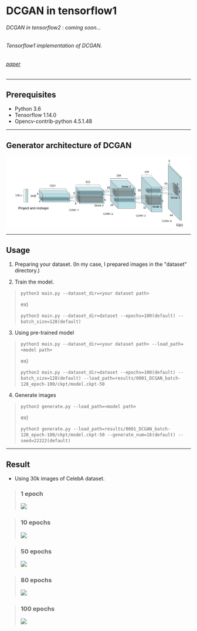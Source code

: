 # DCGAN in tensorflow1
###### DCGAN in tensorflow2 : coming soon...
###### Tensorflow1 implementation of DCGAN.
###### [paper](https://arxiv.org/pdf/1511.06434.pdf)
----------------
## Prerequisites
- Python 3.6
- Tensorflow 1.14.0
- Opencv-contrib-python 4.5.1.48

----------------
## Generator architecture of DCGAN

![](https://github.com/Hwa-Jong/DCGAN/blob/main/img/Generator(DCGAN).png)

----------------
## Usage

1. Preparing your dataset. (In my case, I prepared images in the "dataset" directory.)

2. Train the model.
> ```
> python3 main.py --dataset_dir=<your dataset path>
> ```
> ex)
> ```
> python3 main.py --dataset_dir=dataset --epochs=100(default) --batch_size=128(default)
> ```
3. Using pre-trained model
> ```
> python3 main.py --dataset_dir=<your dataset path> --load_path=<model path>
> ```
> ex)
> ```
> python3 main.py --dataset_dir=dataset --epochs=100(default) --batch_size=128(default) --load_path=results/0001_DCGAN_batch-128_epoch-100/ckpt/model.ckpt-50
> ```
4. Generate images
> ```
> python3 generate.py --load_path=<model path>
> ```
> ex)
> ```
> python3 generate.py --load_path=results/0001_DCGAN_batch-128_epoch-100/ckpt/model.ckpt-50 --generate_num=16(default) --seed=22222(default)
> ```

----------------
## Result 
* Using 30k images of CelebA dataset.
> ### 1 epoch
> ![](https://github.com/Hwa-Jong/DCGAN-in-tf1/blob/main/img/fake%2000001epoc.png)

> ### 10 epochs
> ![](https://github.com/Hwa-Jong/DCGAN-in-tf1/blob/main/img/fake%2000010epoc.png)

> ### 50 epochs
> ![](https://github.com/Hwa-Jong/DCGAN-in-tf1/blob/main/img/fake%2000050epoc.png)

> ### 80 epochs
> ![](https://github.com/Hwa-Jong/DCGAN-in-tf1/blob/main/img/fake%2000080epoc.png)

> ### 100 epochs
> ![](https://github.com/Hwa-Jong/DCGAN-in-tf1/blob/main/img/fake%2000100epoc.png)

